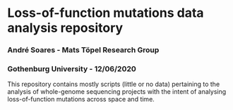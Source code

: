 # Loss-of-function mutations data analysis repository

### André Soares - Mats Töpel Research Group
### Gothenburg University - 12/06/2020

This repository contains mostly scripts (little or no data) pertaining to the analysis of whole-genome sequencing projects with the intent of analysing loss-of-function mutations across space and time.
